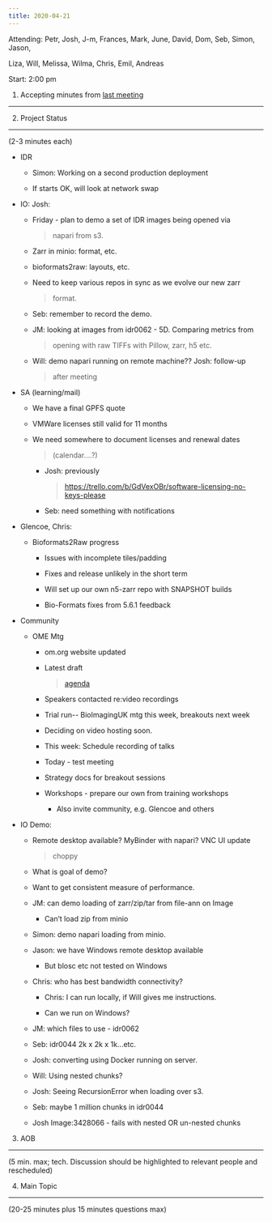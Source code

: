 ```yaml
---
title: 2020-04-21
---
```


Attending: Petr, Josh, J-m, Frances, Mark, June, David, Dom, Seb, Simon,
Jason,

Liza, Will, Melissa, Wilma, Chris, Emil, Andreas

Start: 2:00 pm

1. Accepting minutes from [<u>last meeting</u>](https://drive.google.com/open?id=0B9Xg53EhqUycZEVHclBwRHNFRGM)
--------------------------------------------------------------------------------------------------------------

2. Project Status
-----------------

(2-3 minutes each)

-   IDR

    -   Simon: Working on a second production deployment

    -   If starts OK, will look at network swap

-   IO: Josh:

    -   Friday - plan to demo a set of IDR images being opened via
        > napari from s3.

    -   Zarr in minio: format, etc.

    -   bioformats2raw: layouts, etc.

    -   Need to keep various repos in sync as we evolve our new zarr
        > format.

    -   Seb: remember to record the demo.

    -   JM: looking at images from idr0062 - 5D. Comparing metrics from
        > opening with raw TIFFs with Pillow, zarr, h5 etc.

    -   Will: demo napari running on remote machine?? Josh: follow-up
        > after meeting

-   SA (learning/mail)

    -   We have a final GPFS quote

    -   VMWare licenses still valid for 11 months

    -   We need somewhere to document licenses and renewal dates
        > (calendar….?)

        -   Josh: previously
            > [<u>https://trello.com/b/GdVexOBr/software-licensing-no-keys-please</u>](https://trello.com/b/GdVexOBr/software-licensing-no-keys-please)

        -   Seb: need something with notifications

-   Glencoe, Chris:

    -   Bioformats2Raw progress

        -   Issues with incomplete tiles/padding

        -   Fixes and release unlikely in the short term

        -   Will set up our own n5-zarr repo with SNAPSHOT builds

        -   Bio-Formats fixes from 5.6.1 feedback

-   Community

    -   OME Mtg

        -   om.org website updated

        -   Latest draft
            > [<u>agenda</u>](https://docs.google.com/spreadsheets/d/125S_W1xovW8r7GAKxCX8e_0KwzTMqU7UqZh1Ty644k4/edit#gid=0)

        -   Speakers contacted re:video recordings

        -   Trial run-- BioImagingUK mtg this week, breakouts next week

        -   Deciding on video hosting soon.

        -   This week: Schedule recording of talks

        -   Today - test meeting

        -   Strategy docs for breakout sessions

        -   Workshops - prepare our own from training workshops

            -   Also invite community, e.g. Glencoe and others

-   IO Demo:

    -   Remote desktop available? MyBinder with napari? VNC UI update
        > choppy

    -   What is goal of demo?

    -   Want to get consistent measure of performance.

    -   JM: can demo loading of zarr/zip/tar from file-ann on Image

        -   Can’t load zip from minio

    -   Simon: demo napari loading from minio.

    -   Jason: we have Windows remote desktop available

        -   But blosc etc not tested on Windows

    -   Chris: who has best bandwidth connectivity?

        -   Chris: I can run locally, if Will gives me instructions.

        -   Can we run on Windows?

    -   JM: which files to use - idr0062

    -   Seb: idr0044 2k x 2k x 1k...etc.

    -   Josh: converting using Docker running on server.

    -   Will: Using nested chunks?

    -   Josh: Seeing RecursionError when loading over s3.

    -   Seb: maybe 1 million chunks in idr0044

    -   Josh Image:3428066 - fails with nested OR un-nested chunks

3. AOB
------

(5 min. max; tech. Discussion should be highlighted to relevant people
and rescheduled)

4. Main Topic
-------------

(20-25 minutes plus 15 minutes questions max)
